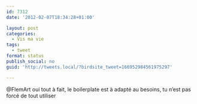 ```yaml
---
id: 7312
date: '2012-02-07T18:34:28+01:00'

layout: post
categories:
  - Vis ma vie
tags:
  - tweet
format: status
publish_social: no
guid: 'http://tweets.local/?birdsite_tweet=166952984561975297'

---
```


@FlemArt oui tout à fait, le boilerplate est à adapté au besoins, tu n’est pas forcé de tout utiliser